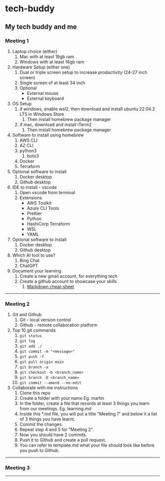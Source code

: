 # tech-buddy

## My tech buddy and me

### Meeting 1

1. Laptop choice (either)
   1. Mac with at least 16gb ram
   1. Windows with at least 16gb ram
1. Hardware Setup (either one)
   1. Dual or triple screen setup to increase productivity (24-27 inch screen)
   1. Single screen of at least 34 inch
   1. Optional
      - External mouse
      - External keyboard
1. OS Setup
   1. if windows, enable wsl2, then download and install ubuntu 22.04.2 LTS in Windows Store
      1. Then install homebrew package manager
   1. if mac, download and install iTerm2
      1. Then install homebrew package manager
1. Software to install using homebrew
   1. AWS CLI
   1. AZ CLI
   1. python3
      1. boto3
   1. Docker
   1. Terraform
1. Optional software to install
   1. Docker desktop
   1. Github desktop
1. IDE to install - vscode
   1. Open vscode from terminal
   1. Extensions
      - AWS Toolkit
      - Azure CLI Tools
      - Prettier
      - Python
      - HashiCorp Terraform
      - WSL
      - YAML
1. Optional software to install
   1. Docker desktop
   1. Github desktop
1. Which AI tool to use?
   1. Bing Chat
   1. ChatGPT
1. Document your learning
   1. Create a new gmail account, for everything tech
   1. Create a github account to showcase your skills
      1. [Markdown cheat-sheet](https://www.markdownguide.org/cheat-sheet/)

---

### Meeting 2

1. Git and Github
   1. Git - local version control
   1. Github - remote collaboration platform
1. Top 10 git commands
   1. `git status`
   2. `git log`
   3. `git add ./`
   4. `git commit -m "<message>"`
   5. `git push -f`
   6. `git pull origin main`
   7. `git branch -a`
   8. `git checkout -b <branch_name>`
   9. `git branch -D <branch_name>`
   10. `git commit --amend --no-edit`
1. Collaborate with me instructions
   1. Clone this repo
   1. Create a folder with your name Eg. martin
   1. In the folder, create a file that records at least 3 things you learn from our meetings. Eg. learning.md
   1. Inside this \*.md file, you will put a title "Meeting 1" and below it a list of 3 things you have learnt.
   1. Commit the changes.
   1. Repeat step 4 and 5 for "Meeting 2".
   1. Now you should have 2 commits.
   1. Push it to Github and create a pull request.
   1. You can refer to template.md what your file should look like before you push to Github.

---

### Meeting 3

---

